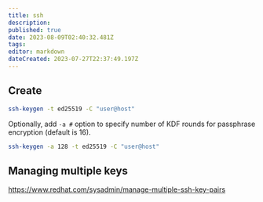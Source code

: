```yaml
---
title: ssh
description: 
published: true
date: 2023-08-09T02:40:32.481Z
tags: 
editor: markdown
dateCreated: 2023-07-27T22:37:49.197Z
---
```


## Create

```bash
ssh-keygen -t ed25519 -C "user@host"
```

Optionally, add `-a #` option to specify number of KDF rounds for passphrase encryption (default is 16).
```bash
ssh-keygen -a 128 -t ed25519 -C "user@host"
```

## Managing multiple keys
https://www.redhat.com/sysadmin/manage-multiple-ssh-key-pairs